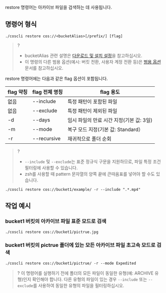 restore 명령어는 아카이브 파일을 검색하는 데 사용됩니다.

## 명령어 형식


```plaintext
./coscli restore cos://<bucketAlias>[/prefix/] [flag]
```

>? 
>- bucketAlias 관련 설명은 [다운로드 및 설치 설정](https://intl.cloud.tencent.com/document/product/436/43265)을 참고하십시오.
>- 이 명령의 다른 범용 옵션(예시: 버킷 전환, 사용자 계정 전환 등)은 [범용 옵션](https://intl.cloud.tencent.com/document/product/436/46273) 문서를 참고하십시오.
>

restore 명령어에는 다음과 같은 flag 옵션이 포함됩니다.

| flag 약칭 | flag 전체 명칭     | flag 용도                      |
| --------- | ------------- | --------------------------------- |
|     없음      | --include     | 특정 패턴이 포함된 파일                |
|     없음      | --exclude     | 특정 패턴이 제외된 파일                |
| -d        | --days        | 임시 파일의 만료 시간 지정(기본 값: 3일) |
| -m        | --mode        | 복구 모드 지정(기본 값: Standard）      |
| -r        | --recursive   | 재귀적으로 폴더 순회                  |

>?
> - `--include` 및 `--exclude`는 표준 정규식 구문을 지원하므로, 파일 특정 조건 필터링에 사용할 수 있습니다.
> - zsh를 사용할 때 pattern 문자열의 양쪽 끝에 큰따옴표를 넣어야 할 수도 있습니다.
```
./coscli restore cos://bucket1/example/ -r --include ".*.mp4"
```

## 작업 예시

### bucket1 버킷의 아카이브 파일 표준 모드로 검색

```plaintext
./coscli restore cos://bucket1/pictrue.jpg
```

### bucket1 버킷의 pictrue 폴더에 있는 모든 아카이브 파일 초고속 모드로 검색

```plaintext
./coscli restore cos://bucket1/pictrue/ -r --mode Expedited
```

>? 이 명령어를 실행하기 전에 폴더의 모든 파일이 동일한 유형(예: ARCHIVE 유형)인지 확인해야 합니다. 다른 유형의 파일이 있는 경우 `--include` 또는 `--exclude`를 사용하여 동일한 유형의 파일을 필터링하십시오.
>

